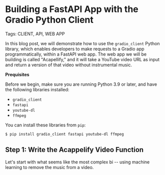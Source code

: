 # Building a FastAPI App with the Gradio Python Client

Tags: CLIENT, API, WEB APP

In this blog post, we will demonstrate how to use the `gradio_client` Python library, which enables developers to make requests to a Gradio app programmatically, within a FastAPI web app. The web app we will be building is called "Acapellify," and it will take a YouTube video URL as input and return a version of that video without instrumental music.

**Prequisites**

Before we begin, make sure you are running Python 3.9 or later, and have the following libraries installed:

* `gradio_client`
* `fastapi`
* `youtube-dl`
* `ffmpeg`

You can install these libraries from `pip`: 

``` bash
$ pip install gradio_client fastapi youtube-dl ffmpeg
```

## Step 1: Write the Acappelify Video Function

Let's start with what seems like the most complex bi -- using machine learning to remove the music from a video. 





